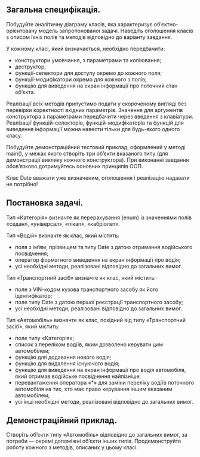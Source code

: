 ## Загальна специфікація. 

Побудуйте аналітичну діаграму класів, яка характеризує об’єктно-орієнтовану модель запропонованої задачі. Наведіть оголошення класів з описом їхніх полів та методів відповідно до варіанту завдання.

У кожному класі, який визначається, необхідно передбачити:
- конструктори умовчання, з параметрами та копіювання;
- деструктор;
- функції-селектори для доступу окремо до кожного поля;
- функції-модифікатори окремо для кожного з полів;
- функцію для виведення на екран інформації про поточний стан об’єкта.

Реалізації всіх методів припустимо подати у скороченому вигляді без перевірки коректності вхідних параметрів. Значення для аргументів конструктора з параметрами передбачити через введення з клавіатури. Реалізації функцій-селекторів, функцій-модифікаторів та функцій для виведення інформації можна навести тільки для будь-якого одного класу.

Побудуйте демонстраційний тестовий приклад, оформлений у методі main(), у межах якого створіть три об’єкти вказаного типу (для демонстрації виклику кожного конструктора). При виконанні завдання обов’язково дотримуйтесь основних принципів ООП.

Клас Date вважати уже визначеним, оголошення і реалізацію надавати не потрібно!

## Постановка задачі. 

Тип «Категорія» визначте як перерахування (enum) із значеннями полів «седан», «універсал», «пікап», «кабріолет».

Тип «Водій» визначте як клас, який містить:
- поля з ім’ям, прізвищем та типу Date з датою отримання водійського посвідчення;
- оператор форматного виведення на екран інформації про водія;
- усі необхідні методи, реалізовані відповідно до загальних вимог.

Тип «Транспортний засіб» визначте як клас, який містить:
- поле з VIN-кодом кузова транспортного засобу як його ідентифікатор;
- поле типу Date з датою першої реєстрації транспортного засобу;
- усі необхідні методи, реалізовані відповідно до загальних вимог.

Тип «Автомобіль» визначте як клас, похідний від типу «Транспортний засіб», який містить:
- поле типу «Категорія»;
- список з переліком водіїв, яким дозволено керувати цим автомобілем;
- функцію для додавання нового водія;
- функцію для видалення існуючого водія;
- функцію для виведення на екран інформації про водія автомобіля, який отримав водійське посвідчення найпізніше;
- перевантаження оператора «*» для заміни переліку водіїв поточного автомобіля на тих, хто має право керування іншим вказаним автомобілем; 
- усі інші необхідні методи, реалізовані відповідно до загальних вимог.

## Демонстраційний приклад. 

Створіть об’єкти типу «Автомобіль» відповідно до загальних вимог, за потреби — окремі допоміжні об’єкти інших типів. Продемонструйте роботу кожного з методів, описаних у цьому класі.

